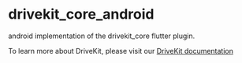 # drivekit_core_android

android implementation of the drivekit_core flutter plugin.

To learn more about DriveKit, please visit our [DriveKit documentation](https://docs.drivequant.com/)
